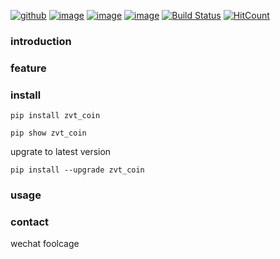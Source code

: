 [![github](https://img.shields.io/github/stars/zvtvz/zvt_coin.svg)](https://github.com/zvtvz/zvt_coin)
[![image](https://img.shields.io/pypi/v/zvt_coin.svg)](https://pypi.org/project/zvt_coin/)
[![image](https://img.shields.io/pypi/l/zvt_coin.svg)](https://pypi.org/project/zvt_coin/)
[![image](https://img.shields.io/pypi/pyversions/zvt_coin.svg)](https://pypi.org/project/zvt_coin/)
[![Build Status](https://api.travis-ci.org/zvtvz/zvt_coin.svg?branch=master)](https://travis-ci.org/zvtvz/zvt_coin)
[![HitCount](http://hits.dwyl.com/zvtvz/zvt_coin.svg)](http://hits.dwyl.com/zvtvz/zvt_coin)

### introduction


### feature

### install
```
pip install zvt_coin

pip show zvt_coin
```

upgrate to latest version
```
pip install --upgrade zvt_coin
```

###  usage

### contact

wechat foolcage